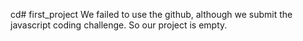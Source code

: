 cd# first_project
We failed to use the github, although we submit the javascript coding challenge.
So our project is empty.
